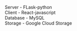 Server - FLask-python <br />
Client - React-javascript <br />
Database - MySQL <br />
Storage - Google Cloud Storage
